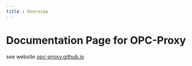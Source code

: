 ```yaml
---
title : Overview
---
```


# Documentation Page for OPC-Proxy

see website [opc-proxy.github.io](https://opc-proxy.github.io/)

